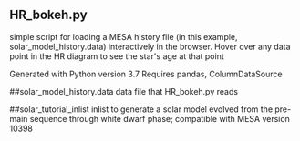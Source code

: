 ## HR_bokeh.py
simple script for loading a MESA history file (in this example, solar_model_history.data) interactively in the browser. Hover over any data point in the HR diagram to see the star's age at that point

Generated with Python version 3.7
Requires pandas, ColumnDataSource

##solar_model_history.data
data file that HR_bokeh.py reads

##solar_tutorial_inlist
inlist to generate a solar model evolved from the pre-main sequence through white dwarf phase; compatible with MESA version 10398